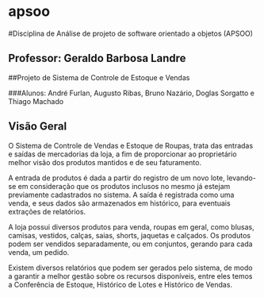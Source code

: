 # apsoo
#Disciplina de Análise de projeto de software orientado a objetos (APSOO)
## Professor: Geraldo Barbosa Landre

##Projeto de Sistema de Controle de Estoque e Vendas

###Alunos:
André Furlan, Augusto Ribas, Bruno Nazário, Doglas Sorgatto e Thiago Machado



## Visão Geral
O Sistema de Controle de Vendas e Estoque de Roupas, trata das entradas e saídas de mercadorias da loja, a fim de proporcionar ao proprietário melhor visão dos produtos mantidos e de seu faturamento.

A entrada de produtos é dada a partir do registro de um novo lote, levando-se em consideração que os produtos inclusos no mesmo já estejam previamente cadastrados no sistema. A saída é registrada como uma venda, e seus dados são armazenados em histórico, para eventuais extrações de
relatórios.

A loja possui diversos produtos para venda, roupas em geral, como blusas, camisas, vestidos, calças, saias, shorts, jaquetas e calçados. Os produtos podem ser vendidos separadamente, ou em conjuntos, gerando para cada venda, um pedido.

Existem diversos relatórios que podem ser gerados pelo sistema, de modo a garantir a melhor gestão sobre os recursos disponíveis, entre eles temos a Conferência de Estoque, Histórico de Lotes e Histórico de Vendas.


